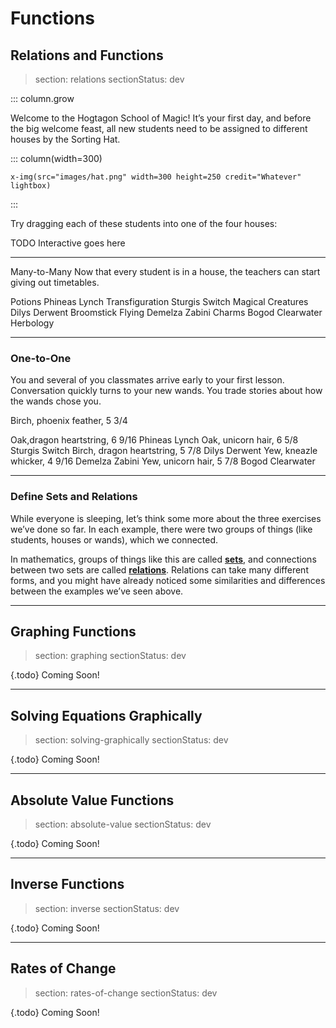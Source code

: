 # Functions

## Relations and Functions

> section: relations
> sectionStatus: dev

::: column.grow

Welcome to the Hogtagon School of Magic! It’s your first day, and before the big welcome feast, all new students need to be assigned to different houses by the Sorting Hat.

::: column(width=300)

    x-img(src="images/hat.png" width=300 height=250 credit="Whatever" lightbox)

:::

Try dragging each of these students into one of the four houses:

TODO Interactive goes here

---

Many-to-Many
Now that every student is in a house, the teachers can start giving out timetables.

Potions
Phineas Lynch
Transfiguration
Sturgis Switch
Magical Creatures
Dilys Derwent
Broomstick Flying
Demelza Zabini
Charms
Bogod Clearwater
Herbology

---

### One-to-One

You and several of you classmates arrive early to your first lesson. Conversation quickly turns to your new wands. You trade stories about how the wands chose you.

Birch, phoenix feather, 5 3/4

Oak,dragon heartstring, 6 9/16
Phineas Lynch
Oak, unicorn hair, 6 5/8
Sturgis Switch
Birch, dragon heartstring, 5 7/8
Dilys Derwent
Yew, kneazle whicker, 4 9/16
Demelza Zabini
Yew, unicorn hair, 5 7/8
Bogod Clearwater

---

### Define Sets and Relations

While everyone is sleeping, let’s think some more about the three exercises we’ve done so far. In each example, there were two groups of things (like students, houses or wands), which we connected.

In mathematics, groups of things like this are called [__sets__](gloss:set), and connections between two sets are called [__relations__](gloss:relation). Relations can take many different forms, and you might have already noticed some similarities and differences between the examples we’ve seen above.




--------------------------------------------------------------------------------


## Graphing Functions

> section: graphing
> sectionStatus: dev

{.todo} Coming Soon!


--------------------------------------------------------------------------------


## Solving Equations Graphically

> section: solving-graphically
> sectionStatus: dev

{.todo} Coming Soon!


--------------------------------------------------------------------------------


## Absolute Value Functions

> section: absolute-value
> sectionStatus: dev

{.todo} Coming Soon!


--------------------------------------------------------------------------------


## Inverse Functions

> section: inverse
> sectionStatus: dev

{.todo} Coming Soon!


--------------------------------------------------------------------------------


## Rates of Change

> section: rates-of-change
> sectionStatus: dev

{.todo} Coming Soon!
